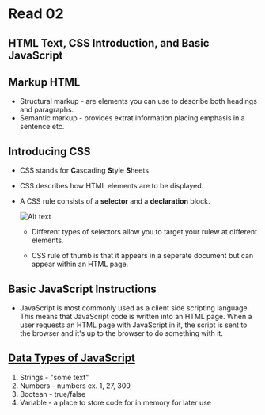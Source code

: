# Read 02 #
## HTML Text, CSS Introduction, and Basic JavaScript ##

## Markup HTML ##

* Structural markup - are elements you can use to describe both headings and paragraphs. 
* Semantic markup - provides extrat information placing emphasis in a sentence etc. 

## Introducing CSS ##

* CSS stands for <b>C</b>ascading <b>S</b>tyle <b>S</b>heets

* CSS describes how HTML elements are to be displayed.

* A CSS rule consists of a <b>selector</b> and a <b>declaration</b> block.

  ![Alt text](https://www.w3schools.com/whatis/img_selector.gif "Image from W3Schools")
  
  * Different types of selectors allow you to target your rulew at different elements.
  
  * CSS rule of thumb is that it appears in a seperate document but can appear within an HTML page.
  
## Basic JavaScript Instructions ##
  
* JavaScript is most commonly used as a client side scripting language. This means that JavaScript code is written into an HTML page. When a user requests an HTML page with JavaScript in it, the script is sent to the browser and it's up to the browser to do something with it.
  
 ## <u>Data Types of JavaScript</u> ##
  
1. Strings - "some text"
2. Numbers - numbers ex. 1, 27, 300
3. Bootean - true/false
4. Variable - a place to store code for in memory for later use
